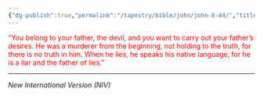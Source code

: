 ```yaml
---
{"dg-publish":true,"permalink":"/tapestry/bible/john/john-8-44/","title":"John 8:44","tags":["bible-verse","bible-verse"],"dgHomeLink":true,"dgShowLocalGraph":true,"dgEnableSearch":true}
---
```


<font color="red">“You belong to your father, the devil, and you want to carry out your father’s desires. He was a murderer from the beginning, not holding to the truth, for there is no truth in him. When he lies, he speaks his native language, for he is a liar and the father of lies.”</font>

---
*New International Version (NIV)*

